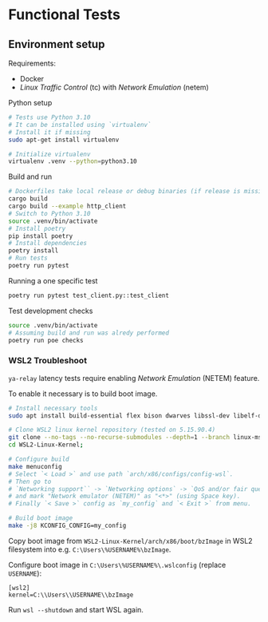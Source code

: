 # Functional Tests

## Environment setup

Requirements:

- Docker
- _Linux Traffic Control_ (tc) with _Network Emulation_ (netem)

Python setup

```bash
# Tests use Python 3.10
# It can be installed using `virtualenv`
# Install it if missing
sudo apt-get install virtualenv

# Initialize virtualenv
virtualenv .venv --python=python3.10
```

Build and run

```bash
# Dockerfiles take local release or debug binaries (if release is missing)
cargo build
cargo build --example http_client
# Switch to Python 3.10
source .venv/bin/activate
# Install poetry
pip install poetry
# Install dependencies
poetry install
# Run tests
poetry run pytest
```

Running a one specific test

```bash
poetry run pytest test_client.py::test_client
```

Test development checks

```bash
source .venv/bin/activate
# Assuming build and run was alredy performed
poetry run poe checks
```

### WSL2 Troubleshoot

`ya-relay` latency tests require enabling _Network Emulation_ (NETEM) feature.

To enable it necessary is to build boot image.

```bash
# Install necessary tools
sudo apt install build-essential flex bison dwarves libssl-dev libelf-dev

# Clone WSL2 linux kernel repository (tested on 5.15.90.4)
git clone --no-tags --no-recurse-submodules --depth=1 --branch linux-msft-wsl-5.15.90.4 git@github.com:microsoft/WSL2-Linux-Kernel.git
cd WSL2-Linux-Kernel;

# Configure build
make menuconfig
# Select `< Load >` and use path `arch/x86/configs/config-wsl`.
# Then go to
# `Networking support`` -> `Networking options` -> `QoS and/or fair queuing`
# and mark "Network emulator (NETEM)" as "<*>" (using Space key).
# Finally `< Save >` config as `my_config` and `< Exit >` from menu.

# Build boot image
make -j8 KCONFIG_CONFIG=my_config
```

Copy boot image from `WSL2-Linux-Kernel/arch/x86/boot/bzImage` in WSL2 filesystem into e.g. `C:\Users\%USERNAME%\bzImage`.

Configure boot image in `C:\Users\%USERNAME%\.wslconfig` (replace `USERNAME`):

```.wslconfig
[wsl2]
kernel=C:\\Users\\USERNAME\\bzImage
```

Run `wsl --shutdown` and start WSL again.
